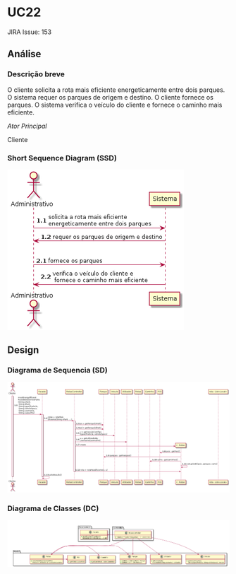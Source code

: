# UC22 

JIRA Issue:  153

## Análise

### Descrição breve

O cliente solicita a rota mais eficiente energeticamente entre
dois parques. O sistema requer os parques de origem e destino. O
cliente fornece os parques. O sistema verifica o veículo do
cliente e fornece o caminho mais eficiente.

*Ator Principal*

Cliente

### Short Sequence Diagram (SSD)

![UC22_SSD.jpg](UC22_SSD_caminhoMaisEficiente.png)

## Design

### Diagrama de Sequencia (SD)

![UC22_SD.jpg](UC22_SD_caminhoMaisEficiente.png)

### Diagrama de Classes (DC)

![UC22_CD.jpg](UC22_CD_caminhoMaisEficiente.png)

